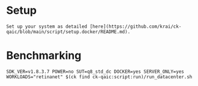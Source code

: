# Setup
    Set up your system as detailed [here](https://github.com/krai/ck-qaic/blob/main/script/setup.docker/README.md).

# Benchmarking
```
SDK_VER=v1.8.3.7 POWER=no SUT=q8_std_dc DOCKER=yes SERVER_ONLY=yes WORKLOADS="retinanet" $(ck find ck-qaic:script:run)/run_datacenter.sh
```
